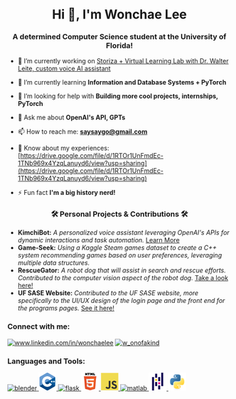 <h1 align="center">Hi 👋, I'm Wonchae Lee</h1>
<h3 align="center">A determined Computer Science student at the University of Florida!</h3>

- 🔭 I’m currently working on [Storiza + Virtual Learning Lab with Dr. Walter Leite, custom voice AI assistant](https://virtuallearninglab.org/research/storiza/)

- 🌱 I’m currently learning **Information and Database Systems + PyTorch**

- 🤝 I’m looking for help with **Building more cool projects, internships, PyTorch**

- 💬 Ask me about **OpenAI's API, GPTs**

- 📫 How to reach me: **saysaygo@gmail.com**

- 📄 Know about my experiences: [https://drive.google.com/file/d/1RTOr1UnFmdEc-1TNb969x4YzqLanuyd6/view?usp=sharing](https://drive.google.com/file/d/1RTOr1UnFmdEc-1TNb969x4YzqLanuyd6/view?usp=sharing)

- ⚡ Fun fact **I'm a big history nerd!**

<h3 align="center">🛠️ Personal Projects & Contributions 🛠️</h3>
<ul>
  <li>
    <strong>KimchiBot:</strong> <em>A personalized voice assistant leveraging OpenAI's APIs for dynamic interactions and task automation.</em>
    <a href="https://virtuallearninglab.org/research/storiza/">Learn More</a>
  </li>
  <li>
    <strong>Game-Seek:</strong> <em>Using a Kaggle Steam games dataset to create a C++ system recommending games based on user preferences, leveraging multiple data structures.</em>
  </li>
  <li>
    <strong>RescueGator:</strong> <em>A robot dog that will assist in search and rescue efforts. Contributed to the computer vision aspect of the robot dog.</em>
    <a href="https://github.com/Mannvika/SET_2024-25/tree/pose-estimation/src">Take a look here!</a>
  </li>
  <li>
    <strong>UF SASE Website:</strong> <em>Contributed to the UF SASE website, more specifically to the UI/UX design of the login page and the front end for the programs pages.</em>
    <a href="https://ufsase.com/">See it here!</a>
  </li>
</ul>

<h3 align="left">Connect with me:</h3>
<p align="left">
<a href="https://linkedin.com/in/www.linkedin.com/in/wonchaelee" target="blank"><img align="center" src="https://raw.githubusercontent.com/rahuldkjain/github-profile-readme-generator/master/src/images/icons/Social/linked-in-alt.svg" alt="www.linkedin.com/in/wonchaelee" height="30" width="40" /></a>
<a href="https://instagram.com/w_onofakind" target="blank"><img align="center" src="https://raw.githubusercontent.com/rahuldkjain/github-profile-readme-generator/master/src/images/icons/Social/instagram.svg" alt="w_onofakind" height="30" width="40" /></a>
</p>

<h3 align="left">Languages and Tools:</h3>
<p align="left"> <a href="https://www.blender.org/" target="_blank" rel="noreferrer"> <img src="https://download.blender.org/branding/community/blender_community_badge_white.svg" alt="blender" width="40" height="40"/> </a> <a href="https://www.w3schools.com/cpp/" target="_blank" rel="noreferrer"> <img src="https://raw.githubusercontent.com/devicons/devicon/master/icons/cplusplus/cplusplus-original.svg" alt="cplusplus" width="40" height="40"/> </a> <a href="https://flask.palletsprojects.com/" target="_blank" rel="noreferrer"> <img src="https://www.vectorlogo.zone/logos/pocoo_flask/pocoo_flask-icon.svg" alt="flask" width="40" height="40"/> </a> <a href="https://www.w3.org/html/" target="_blank" rel="noreferrer"> <img src="https://raw.githubusercontent.com/devicons/devicon/master/icons/html5/html5-original-wordmark.svg" alt="html5" width="40" height="40"/> </a> <a href="https://developer.mozilla.org/en-US/docs/Web/JavaScript" target="_blank" rel="noreferrer"> <img src="https://raw.githubusercontent.com/devicons/devicon/master/icons/javascript/javascript-original.svg" alt="javascript" width="40" height="40"/> </a> <a href="https://www.mathworks.com/" target="_blank" rel="noreferrer"> <img src="https://upload.wikimedia.org/wikipedia/commons/2/21/Matlab_Logo.png" alt="matlab" width="40" height="40"/> </a> <a href="https://pandas.pydata.org/" target="_blank" rel="noreferrer"> <img src="https://raw.githubusercontent.com/devicons/devicon/2ae2a900d2f041da66e950e4d48052658d850630/icons/pandas/pandas-original.svg" alt="pandas" width="40" height="40"/> </a> <a href="https://www.python.org" target="_blank" rel="noreferrer"> <img src="https://raw.githubusercontent.com/devicons/devicon/master/icons/python/python-original.svg" alt="python" width="40" height="40"/> </a> </p>
